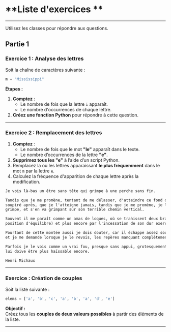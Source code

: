 # **Liste d'exercices **

---

Utilisez les classes pour répondre aux questions.

## **Partie 1**

### **Exercice 1 : Analyse des lettres**  
Soit la chaîne de caractères suivante :  

```python
m = "Mississippi"
```

**Étapes :**  
1. **Comptez** :  
   - Le nombre de fois que la lettre `i` apparaît.  
   - Le nombre d'occurrences de chaque lettre.  
2. **Créez une fonction Python** pour répondre à cette question.  

---

### **Exercice 2 : Remplacement des lettres**  
1. **Comptez** :  
   - Le nombre de fois que le mot **"le"** apparaît dans le texte.  
   - Le nombre d’occurrences de la lettre **"e"**.  
2. **Supprimez tous les "e"** à l’aide d’un script Python.
3. Remplacez la ou les lettres apparaissant **le plus fréquemment** dans le mot `m` par la lettre `e`.  
4. Calculez la fréquence d'apparition de chaque lettre après la modification.

```txt
Je vois là-bas un être sans tête qui grimpe à une perche sans fin.

Tandis que je me promène, tentant de me délasser, d'atteindre ce fond de délassement qu'il est si difficile d'atteindre, qu'il est improbable, quoique ayant tellement
soupiré après, que je l'atteigne jamais, tandis que je me promène, je le sais là, je le sens, qui infatigablement (oh non il est terriblement fatigué), qui incessamment
grimpe, et s'en va grimpant sur son terrible chemin vertical.

Souvent il me paraît comme un amas de loques, où se trahissent deux bras, une sorte de jambe, et ce monstre qui devrait tomber de par sa position même (car elle n'a rien d'une
position d'équilibre) et plus encore par l'incessation de son dur exercice, grimpe toujours.

Pourtant de cette montée aussi je dois douter, car il échappe assez souvent à mon attention, à cause des soucis de toutes sortes que la vie a toujours su me présenter
et je me demande lorsque je le revois, les repères manquant complètement, s'il est plus haut ou, si loin d'avoir accompli des progrès, il ne serait pas plus bas.

Parfois je le vois comme un vrai fou, presque sans appui, grotesquement écarté le plus possible de cette perche qu'il hait peut-être et il y aurait de quoi, encore que l'espace
lui doive être plus haïssable encore.

Henri Michaux
```

---

### **Exercice : Création de couples**  
Soit la liste suivante :  

```python
elems = ['a', 'b', 'c', 'a', 'b', 'a', 'd', 'e']
```

**Objectif :**  
Créez tous les **couples de deux valeurs possibles** à partir des éléments de la liste.

---
